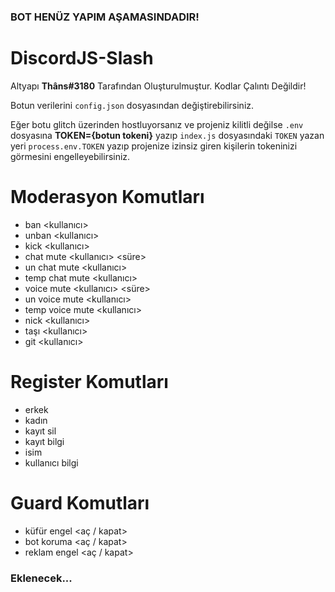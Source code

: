 ### BOT HENÜZ YAPIM AŞAMASINDADIR!


# DiscordJS-Slash

Altyapı  **Thâns#3180**  Tarafından Oluşturulmuştur. Kodlar Çalıntı Değildir!

Botun verilerini `config.json` dosyasından değiştirebilirsiniz.

Eğer botu glitch üzerinden hostluyorsanız ve projeniz kilitli değilse `.env` dosyasına **TOKEN={botun tokeni}** yazıp `index.js` dosyasındaki `TOKEN` yazan yeri `process.env.TOKEN` yazıp projenize izinsiz giren kişilerin tokeninizi görmesini engelleyebilirsiniz.

# Moderasyon Komutları
- ban <kullanıcı> <sebep>
- unban <kullanıcı>
- kick <kullanıcı> <sebep>
- chat mute <kullanıcı> <süre> <sebep>
- un chat mute <kullanıcı>
- temp chat mute <kullanıcı> <sebep>
- voice mute <kullanıcı> <süre> <sebep>
- un voice mute <kullanıcı>
- temp voice mute <kullanıcı> <sebep>
- nick <kullanıcı> <isim>
- taşı <kullanıcı> <kanal>
- git <kullanıcı>

# Register Komutları
- erkek
- kadın
- kayıt sil
- kayıt bilgi
- isim
- kullanıcı bilgi
  
# Guard Komutları
- küfür engel <aç / kapat>
- bot koruma <aç / kapat>
- reklam engel <aç / kapat>
  
### Eklenecek...
